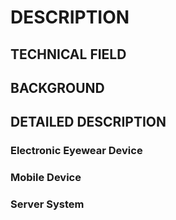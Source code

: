 # DESCRIPTION

## TECHNICAL FIELD

## BACKGROUND

## DETAILED DESCRIPTION

### Electronic Eyewear Device

### Mobile Device

### Server System

